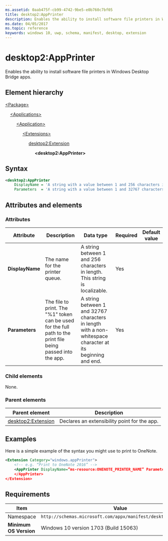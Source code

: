 ```yaml
---
ms.assetid: 0aab475f-cb99-4742-9be5-e0b760c7bf05
title: desktop2:AppPrinter
description: Enables the ability to install software file printers in Windows Desktop Bridge apps.
ms.date: 04/05/2017
ms.topic: reference
keywords: windows 10, uwp, schema, manifest, desktop, extension 
---
```


# desktop2:AppPrinter

Enables the ability to install software file printers in Windows Desktop Bridge apps.

## Element hierarchy

[\<Package\>](element-package.md)

&nbsp;&nbsp;&nbsp;&nbsp;[\<Applications\>](element-applications.md)

&nbsp;&nbsp;&nbsp;&nbsp; &nbsp;&nbsp;&nbsp;&nbsp;[\<Application\>](element-application.md)

&nbsp;&nbsp;&nbsp;&nbsp; &nbsp;&nbsp;&nbsp;&nbsp; &nbsp;&nbsp;&nbsp;&nbsp;[\<Extensions\>](element-1-extensions.md)

&nbsp;&nbsp;&nbsp;&nbsp; &nbsp;&nbsp;&nbsp;&nbsp; &nbsp;&nbsp;&nbsp;&nbsp; &nbsp;&nbsp;&nbsp;&nbsp;[desktop2:Extension](element-desktop2-extension.md)

&nbsp;&nbsp;&nbsp;&nbsp; &nbsp;&nbsp;&nbsp;&nbsp; &nbsp;&nbsp;&nbsp;&nbsp; &nbsp;&nbsp;&nbsp;&nbsp; &nbsp;&nbsp;&nbsp;&nbsp;**\<desktop2:AppPrinter\>**

## Syntax

```xml
<desktop2:AppPrinter 
    DisplayName = 'A string with a value between 1 and 256 characters in length. This string is localizable.'
    Parameters  = 'A string with a value between 1 and 32767 characters in length with a non-whitespace character at its beginning and end.' />
```

## Attributes and elements

### Attributes

| Attribute | Description | Data type | Required | Default value |
|-|-|-|-|-|
| **DisplayName** | The name for the printer queue. | A string between 1 and 256 characters in length. This string is localizable. | Yes |  |
| **Parameters** | The file to print. The "%1" token can be used for the full path to the print file being passed into the app. | A string between 1 and 32767 characters in length with a non-whitespace character at its beginning and end. | Yes |  |

### Child elements

None.

### Parent elements

| Parent element | Description |
|-|-|
| [desktop2:Extension](element-desktop2-extension.md) | Declares an extensibility point for the app. |

## Examples

Here is a simple example of the syntax you might use to print to OneNote.

```xml
<Extension Category="windows.appPrinter"> 
    <!-- e.g. “Print to OneNote 2016” -->
    <AppPrinter DisplayName=”ms-resource:ONENOTE_PRINTER_NAME” Parameters=”/insertdoc %1”>  
    </AppPrinter> 
</Extension>
```

## Requirements

| Item  | Value  |
|--|--|
| Namespace | `http://schemas.microsoft.com/appx/manifest/desktop/windows10/2` |
| **Minimum OS Version** | Windows 10 version 1703 (Build 15063) |

